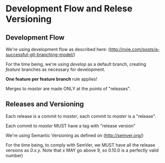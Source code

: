 Development Flow and Relese Versioning
======================================

Development Flow
----------------

We're using development flow as described here: (http://nvie.com/posts/a-successful-git-branching-model/)

For the time being, we're using *develop* as a default branch, creating *feature* branches as necessary for development. 

**One feature per feature branch** rule applies!

Merges to *master* are made ONLY at the points of "releases".

Releases and Versioning
-----------------------

Each release is a commit to *master*, each commit to *master* is a "release". 

Each commit to *master* MUST have a tag with "release version"

We're using Semantic Versioning as defined on (http://semver.org/)

For the time being, to comply with SemVer, we MUST have all the release versions as *0.x.y*. 
Note that x MAY go above 9, so 0.10.0 is a perfectly valid number)
